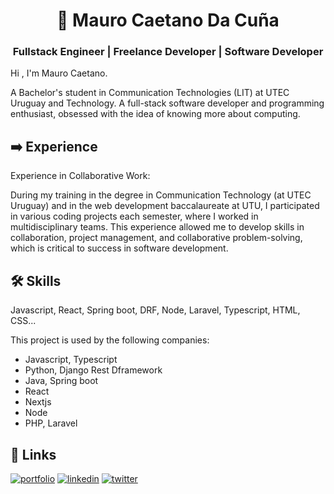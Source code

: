 <h1 align="center">🚀 Mauro Caetano Da Cuña</h1>
<h3 align="center">
    <p>Fullstack Engineer | Freelance Developer | Software Developer</p>
</h3>
Hi , I'm Mauro Caetano.

A Bachelor's student in Communication Technologies (LIT) at UTEC Uruguay and Technology. A full-stack software developer and programming enthusiast, obsessed with the idea of ​​knowing more about computing.


## ➡️  Experience

Experience in Collaborative Work:

During my training in the degree in Communication Technology (at UTEC Uruguay) and in the web development baccalaureate at UTU, I participated in various coding projects each semester, where I worked in multidisciplinary teams. This experience allowed me to develop skills in collaboration, project management, and collaborative problem-solving, which is critical to success in software development.

## 🛠 Skills
Javascript, React, Spring boot, DRF, Node, Laravel, Typescript, HTML, CSS...

This project is used by the following companies:

- Javascript, Typescript
- Python, Django Rest Dframework
- Java, Spring boot
- React
- Nextjs
- Node
- PHP, Laravel



## 🔗 Links
[![portfolio](https://img.shields.io/badge/my_portfolio-000?style=for-the-badge&logo=ko-fi&logoColor=white)](https://katherineoelsner.com/)
[![linkedin](https://img.shields.io/badge/linkedin-0A66C2?style=for-the-badge&logo=linkedin&logoColor=white)](https://www.linkedin.com/)
[![twitter](https://img.shields.io/badge/twitter-1DA1F2?style=for-the-badge&logo=twitter&logoColor=white)](https://twitter.com/)
